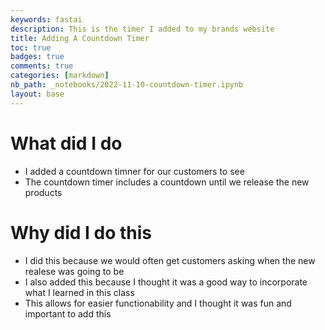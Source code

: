 ```yaml
---
keywords: fastai
description: This is the timer I added to my brands website
title: Adding A Countdown Timer
toc: true 
badges: true
comments: true
categories: [markdown]
nb_path: _notebooks/2022-11-10-countdown-timer.ipynb
layout: base
---
```


<!--
#################################################
### THIS FILE WAS AUTOGENERATED! DO NOT EDIT! ###
#################################################
# file to edit: _notebooks/2022-11-10-countdown-timer.ipynb
-->

<div class="container" id="notebook-container">
        
<div class="cell border-box-sizing text_cell rendered"><div class="inner_cell">
<div class="text_cell_render border-box-sizing rendered_html">
<h1 id="What-did-I-do">What did I do<a class="anchor-link" href="#What-did-I-do"> </a></h1><ul>
<li>I added a countdown timner for our customers to see</li>
<li>The countdown timer includes a countdown until we release the new products</li>
</ul>
<h1 id="Why-did-I-do-this">Why did I do this<a class="anchor-link" href="#Why-did-I-do-this"> </a></h1><ul>
<li>I did this because we would often get customers asking when the new realese was going to be</li>
<li>I also added this because I thought it was a good way to incorporate what I learned in this class</li>
<li>This allows for easier functionability and I thought it was fun and important to add this</li>
</ul>

</div>
</div>
</div>
</div>
 


